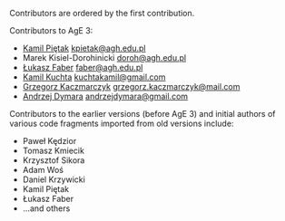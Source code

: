 Contributors are ordered by the first contribution.

Contributors to AgE 3:

- [Kamil Piętak](https://gitlab.com/kpietak) <kpietak@agh.edu.pl>
- Marek Kisiel-Dorohinicki <doroh@agh.edu.pl>
- [Łukasz Faber](https://gitlab.com/Nnidyu) <faber@agh.edu.pl>
- [Kamil Kuchta](https://gitlab.com/KamilKuchta) <kuchtakamil@gmail.com>
- [Grzegorz Kaczmarczyk](https://gitlab.com/kaczmarczyk) <grzegorz.kaczmarczyk@mail.com> 
- [Andrzej Dymara](https://gitlab.com/dymara) <andrzejdymara@gmail.com>


Contributors to the earlier versions (before AgE 3) and initial authors of various code fragments imported from old versions include:

- Paweł Kędzior
- Tomasz Kmiecik
- Krzysztof Sikora
- Adam Woś
- Daniel Krzywicki
- Kamil Piętak
- Łukasz Faber
- ...and others
